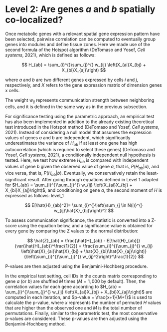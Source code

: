 # Level 2: Are genes *a* and *b* spatially co-localized?

Once metabolic genes with a relevant spatial gene expression pattern have been selected, pairwise correlation can be computed to eventually group genes into modules and define tissue zones. Here we made use of the second formula of the Hotspot algorithm (DeTomaso and Yosef, _Cell systems_, 2021), which is defined as follows:

$$ H_{ab} = \sum_{i}^{}\sum_{j}^{} w_{ij} \left(X_{ai}X_{bj} + X_{bi}X_{aj}\right) $$

where _a_ and _b_ are two different genes expressed by cells _i_ and _j_, respectively, and _X_ refers to the gene expression matrix of dimension genes x cells.

The weight $w_{ij}$ represents communication strength between neighboring cells, and it is defined in the same way as in the previous subsection.

For significance testing using the parametric approach, an empirical test has also been implemented in addition to the already existing theoretical test introduced in the Hotspot method (DeTomaso and Yosef, _Cell systems_, 2021). Instead of considering a null model that assumes the expression values of genes _a_ and _b_ are independent, which significantly underestimates the variance of $H_{ab}$ if at least one gene has high autocorrelation (which is required to select these genes) (DeTomaso and Yosef, _Cell systems_, 2021), a conditionally independent null hypothesis is tested. Here, we test how extreme $H_{ab}$ is compared with independent values of gene _b_ given the observed value of gene _a_, that is, $P(H_{ab}|a)$, and vice versa, that is, $P(H_{ab}|b)$. Eventually, we conservatively retain the least-significant result.
After going through equations defined in Level 1 adapted for $H_{ab} = \sum_{i}^{}\sum_{j}^{} w_{ij} \left(X_{ai}X_{bj} + X_{bi}X_{aj}\right)$, and conditioning on gene _a_, the second moment of _H_ is expressed as follows:
level_1

$$ E[\hat{H}_{ab}^2]= \sum_{i}^{}\left(\sum_{j \in N(i)}^{} w_{ij}\hat{X}_{bj}\right)^2 $$

To assess communication significance, the statistic is converted into a Z-score using the equation below, and a significance value is obtained for every gene by comparing the Z values to the normal distribution:

$$ \hat{Z}_{ab} = \frac{\hat{H}_{ab} - E[\hat{H}_{ab}]}{var(\hat{H}_{ab})^\frac{1}{2}} = \frac{\sum_{i}^{}\sum_{j}^{} w_{ij} \left(\hat{X}_{ai}\hat{X}_{bj} + \hat{X}_{bi}\hat{X}_{aj}\right)}{\left(\sum_{i}^{}\sum_{j}^{} w_{ij}^2\right)^\frac{1}{2}} $$

P-values are then adjusted using the Benjamini-Hochberg procedure.

In the empirical test setting, cell IDs in the counts matrix corresponding to gene _a_ (or _b_) are shuffled _M_ times ($M=1,000$ by default). Then, the correlation values for each gene according to $H_{ab} = \sum_{i}^{}\sum_{j}^{} w_{ij} \left(X_{ai}X_{bj} + X_{bi}X_{aj}\right)$ are computed in each iteration, and $p-value = \frac{x+1}{M+1}$ is used to calculate the p-value, where _x_ represents the number of permuted _H_ values that are higher than the observed one and _M_ is the total number of permutations. Finally, similar to the parametric test, the most conservative p-values are considered. These p-values are then adjusted using the Benjamini-Hochberg method.
